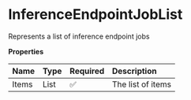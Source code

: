 # InferenceEndpointJobList

Represents a list of inference endpoint jobs

**Properties**

| Name  | Type                       | Required | Description       |
| :---- | :------------------------- | :------- | :---------------- |
| Items | List<InferenceEndpointJob> | ✅       | The list of items |
